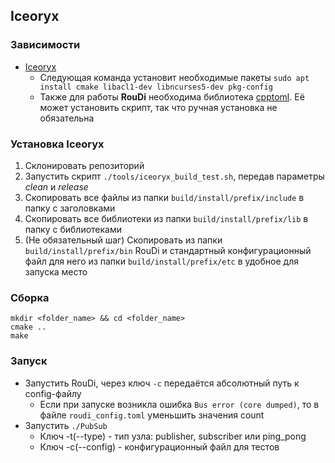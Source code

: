 ## Iceoryx

### Зависимости

* [Iceoryx](https://github.com/eclipse/iceoryx)
   * Следующая команда установит необходимые пакеты ```sudo apt install cmake libacl1-dev libncurses5-dev pkg-config```
   * Также для работы **RouDi** необходима библиотека [cpptoml](https://github.com/skystrife/cpptoml).
 Её может установить скрипт, так что ручная установка не обязательна

### Установка Iceoryx

1. Склонировать репозиторий
2. Запустить скрипт ```./tools/iceoryx_build_test.sh```, передав параметры *clean* и *release*
3. Скопировать все файлы из папки ```build/install/prefix/include``` в папку с заголовками
4. Скопировать все библиотеки из папки ```build/install/prefix/lib``` в папку с библиотеками
5. (Не обязательный шаг) Скопировать из папки ```build/install/prefix/bin``` RouDi и стандартный конфигурационный файл
для него из папки ```build/install/prefix/etc``` в удобное для запуска место

### Сборка

```
mkdir <folder_name> && cd <folder_name>
cmake ..
make
```

### Запуск

* Запустить RouDi, через ключ ```-c``` передаётся абсолютный путь к config-файлу
    * Если при запуске возникла ошибка ```Bus error (core dumped)```, то в файле ```roudi_config.toml``` уменьшить значения count 
* Запустить ```./PubSub```
    * Ключ -t(--type) - тип узла: publisher, subscriber или ping_pong
    * Ключ -c(--config) - конфигурационный файл для тестов
